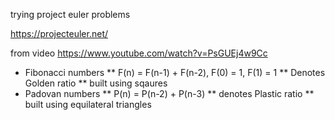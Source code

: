 trying project euler problems

https://projecteuler.net/

from video https://www.youtube.com/watch?v=PsGUEj4w9Cc
* Fibonacci numbers
** F(n) = F(n-1) + F(n-2), F(0) = 1, F(1) = 1
** Denotes Golden ratio
** built using sqaures
* Padovan numbers
** P(n) = P(n-2) + P(n-3)
** denotes Plastic ratio
** built using equilateral triangles
